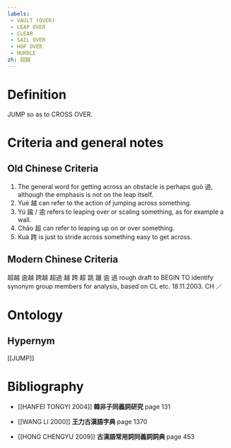 ```yaml
---
labels: 
 - VAULT (OVER)
 - LEAP OVER
 - CLEAR
 - SAIL OVER
 - HOP OVER
 - HURDLE
zh: 超越
---
```


# Definition
JUMP so as to CROSS OVER.
# Criteria and general notes
## Old Chinese Criteria
1. The general word for getting across an obstacle is perhaps guò 過, although the emphasis is not on the leap itself.
2. Yuè 越 can refer to the action of jumping across something.
3. Yú 踰 / 逾 refers to leaping over or scaling something, as for example a wall.
4. Chāo 超 can refer to leaping up on or over something.
5. Kuà 跨 is just to stride across something easy to get across.
## Modern Chinese Criteria
超越
逾越
跨越
超過
越
跨
超
跳
躐
逾
過
rough draft to BEGIN TO identify synonym group members for analysis, based on CL etc. 18.11.2003. CH ／
# Ontology

## Hypernym
[[JUMP]]
# Bibliography
- [[HANFEI TONGYI 2004]]
**韓非子同義詞研究** page 131

- [[WANG LI 2000]]
**王力古漢語字典** page 1370

- [[HONG CHENGYU 2009]]
**古漢語常用詞同義詞詞典** page 453
